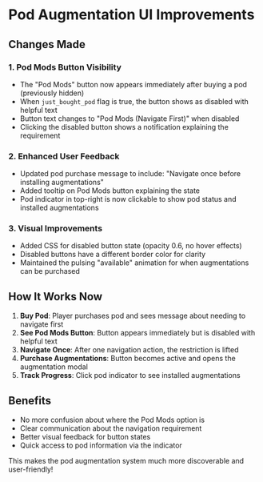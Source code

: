 # Pod Augmentation UI Improvements

## Changes Made

### 1. Pod Mods Button Visibility
- The "Pod Mods" button now appears immediately after buying a pod (previously hidden)
- When `just_bought_pod` flag is true, the button shows as disabled with helpful text
- Button text changes to "Pod Mods (Navigate First)" when disabled
- Clicking the disabled button shows a notification explaining the requirement

### 2. Enhanced User Feedback
- Updated pod purchase message to include: "Navigate once before installing augmentations"
- Added tooltip on Pod Mods button explaining the state
- Pod indicator in top-right is now clickable to show pod status and installed augmentations

### 3. Visual Improvements
- Added CSS for disabled button state (opacity 0.6, no hover effects)
- Disabled buttons have a different border color for clarity
- Maintained the pulsing "available" animation for when augmentations can be purchased

## How It Works Now

1. **Buy Pod**: Player purchases pod and sees message about needing to navigate first
2. **See Pod Mods Button**: Button appears immediately but is disabled with helpful text
3. **Navigate Once**: After one navigation action, the restriction is lifted
4. **Purchase Augmentations**: Button becomes active and opens the augmentation modal
5. **Track Progress**: Click pod indicator to see installed augmentations

## Benefits

- No more confusion about where the Pod Mods option is
- Clear communication about the navigation requirement
- Better visual feedback for button states
- Quick access to pod information via the indicator

This makes the pod augmentation system much more discoverable and user-friendly!